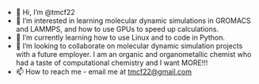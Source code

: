 - 👋 Hi, I’m @tmcf22
- 👀 I’m interested in learning molecular dynamic simulations in GROMACS and LAMMPS, and how to use GPUs to speed up calculations.
- 🌱 I’m currently learning how to use Linux and to code in Python.
- 💞️ I’m looking to collaborate on molecular dynamic simulation projects with a future employer. I am an organic and organometallic chemist who had a taste of computational chemistry and I want MORE!!!
- 📫 How to reach me - email me at tmcf22@gmail.com

<!---
tmcf22/tmcf22 is a ✨ special ✨ repository because its `README.md` (this file) appears on your GitHub profile.
You can click the Preview link to take a look at your changes.
--->
